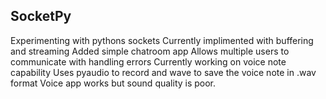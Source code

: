 ## SocketPy
Experimenting with pythons sockets
Currently implimented with buffering and streaming
Added simple chatroom app 
Allows multiple users to communicate with handling errors
Currently working on voice note capability
Uses pyaudio to record and wave to save the voice note in .wav format
Voice app works but sound quality is poor.